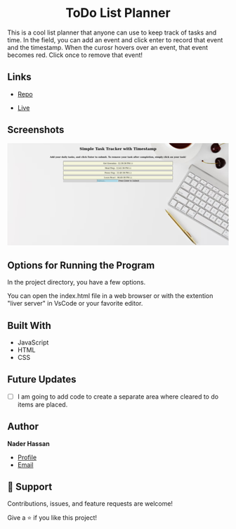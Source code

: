 <h1 align="center">ToDo List Planner</h1>
This is a cool list planner that anyone can use to keep track of tasks and time. In the field, you can add an event and click enter to record that event and the timestamp.
When the curosr hovers over an event, that event becomes red. Click once to remove that event! 
<p align="center">

</p>

## Links

- [Repo](<https://github.com/naderhassan001/To-Do-List-Planner> "<project-name> Repo")

- [Live](<http://todolistplanner.s3-website-us-east-1.amazonaws.com/> "Live View")

## Screenshots

![Home Page](todo.png "Home Page")

## Options for Running the Program 

In the project directory, you have a few options.

You can open the index.html file in a web browser or with the extention "liver server" in VsCode or your favorite editor. 


## Built With

- JavaScript
- HTML
- CSS

## Future Updates

- [ ] I am going to add code to create a separate area where cleared to do items are placed. 
## Author

**Nader Hassan**

- [Profile](https://github.com/naderhassan001 "Nader Hassan")
- [Email](mailto:nader.hassan001@gmail.com "Hi!")

## 🤝 Support

Contributions, issues, and feature requests are welcome!

Give a ⭐️ if you like this project!
